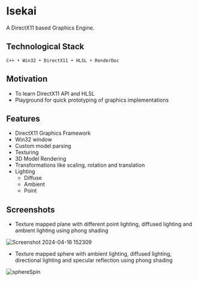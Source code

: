 # Isekai
A DirectX11 based Graphics Engine.

## Technological Stack
`C++ • Win32 • DirectX11 • HLSL • RenderDoc`

## Motivation
- To learn DirectX11 API and HLSL
- Playground for quick prototyping of graphics implementations

## Features
- DirectX11 Graphics Framework
- Win32 window
- Custom model parsing
- Texturing
- 3D Model Rendering
- Transformations like scaling, rotation and translation
- Lighting
   - Diffuse
   - Ambient
   - Point
 
## Screenshots
- Texture mapped plane with different point lighting, diffused lighting and ambient lighting using phong shading

![Screenshot 2024-04-16 152309](https://github.com/user-attachments/assets/9328087c-029b-42af-b91d-a1a17f77d42d)


- Texture mapped sphere with ambient lighting, diffused lighting, directional lighting and specular reflection using phong shading

![sphereSpin](https://github.com/user-attachments/assets/e73e562c-ad42-4172-a32a-4aee6c1e4ee6)


